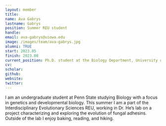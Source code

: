 ```yaml
---
layout: member
title:
name: Ava Gabrys
lastname: Gabrys
position: Summer REU student
handle:
email: ava-gabrys@uiowa.edu
image: /images/team/ava-gabrys.jpg
alumni: TRUE
start: 2023.05
finish: 2023.08
current_position: Ph.D. student at the Biology Department, University of Florida
cv:
scholar:
github:
website:
twitter:
---
```


I am an undergraduate student at Penn State studying Biology with a focus in genetics and developmental biology. This summer I am a part of the Interdisciplinary Evolutionary Sciences REU, working in Dr. He’s lab on a project characterizing and exploring the evolution of fungal adhesins. Outside of the lab I enjoy baking, reading, and hiking.

